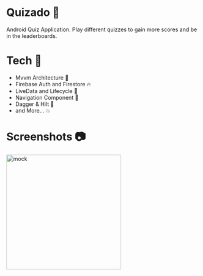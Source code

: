 # Quizado 🔨 
Android Quiz Application. Play different quizzes to gain more scores and be in the leaderboards.

 

# Tech 🚀
* Mvvm Architecture 🔧
* Firebase Auth and Firestore 🔥
* LiveData and Lifecycle 📱
* Navigation Component 🚗
* Dagger & Hilt 💉
* and More... 💥

# Screenshots 📷
<p>
  <img src="./screenshots/quizado_mock.png" alt="mock" width="300" /> 
</p>
